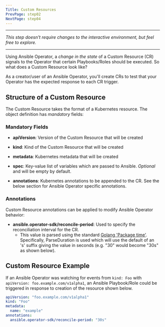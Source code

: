 ```yaml
---
Title: Custom Resources
PrevPage: step02
NextPage: step04
---
```


***

_This step doesn't require changes to the interactive environment, but feel free to explore._

***

Using Ansible Operator, a *change in the state* of a Custom Resource (CR) signals to the Operator that certain Playbooks/Roles should be executed. So what does a Custom Resource look like?

As a creator/user of an Ansible Operator, you'll create CRs to test that your Operator has the expected response to each CR trigger.

## Structure of a Custom Resource 

The Custom Resource takes the format of a Kubernetes resource. The object definition has _mandatory_ fields:

### Mandatory Fields

* **apiVersion**: Version of the Custom Resource that will be created

* **kind**: Kind of the Custom Resource that will be created

* **metadata**: Kubernetes metadata that will be created

* **spec**: Key-value list of variables which are passed to Ansible. *Optional* and will be empty by default.

* **annotations**: Kubernetes annotations to be appended to the CR. See the below section for Ansible Operator specific annotations.

### Annotations
Custom Resource annotations can be applied to modify Ansible Operator behavior:

* **ansible.operator-sdk/reconcile-period**: Used to specify the reconciliation interval for the CR. 
  * This value is parsed using the standard [Golang 'Package time'](https://golang.org/pkg/time/). Specifically, ParseDuration is used which will use the default of an 's' suffix giving the value in seconds (e.g. "30" would become "30s" as shown below).

## Custom Resource Example
If an Ansible Operator was watching for events from `kind: Foo` with `apiVersion: foo.example.com/v1alpha1`, an Ansible Playbook/Role could be triggered in response to creation of the resource shown below.

```yaml
apiVersion: "foo.example.com/v1alpha1"
kind: "Foo"
metadata:
  name: "example"
annotations:
  ansible.operator-sdk/reconcile-period: "30s"
```

